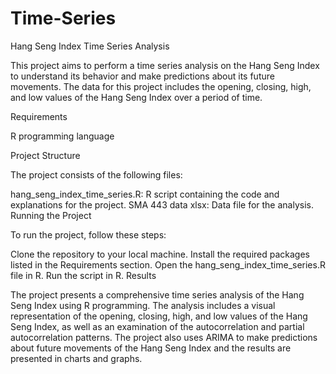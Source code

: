# Time-Series
Hang Seng Index Time Series Analysis

This project aims to perform a time series analysis on the Hang Seng Index to understand its behavior and make predictions about its future movements. The data for this project includes the opening, closing, high, and low values of the Hang Seng Index over a period of time.

Requirements

R programming language

Project Structure

The project consists of the following files:

hang_seng_index_time_series.R: R script containing the code and explanations for the project.
SMA 443 data xlsx: Data file for the analysis.
Running the Project

To run the project, follow these steps:

Clone the repository to your local machine.
Install the required packages listed in the Requirements section.
Open the hang_seng_index_time_series.R file in R.
Run the script in R.
Results

The project presents a comprehensive time series analysis of the Hang Seng Index using R programming. The analysis includes a visual representation of the opening, closing, high, and low values of the Hang Seng Index, as well as an examination of the autocorrelation and partial autocorrelation patterns. The project also uses ARIMA to make predictions about future movements of the Hang Seng Index and the results are presented in charts and graphs.


